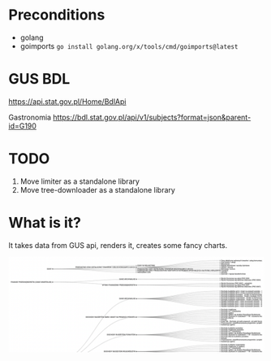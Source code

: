 # Preconditions

- golang
- goimports `go install golang.org/x/tools/cmd/goimports@latest`

# GUS BDL

https://api.stat.gov.pl/Home/BdlApi


Gastronomia
https://bdl.stat.gov.pl/api/v1/subjects?format=json&parent-id=G190

# TODO

1. Move limiter as a standalone library
2. Move tree-downloader as a standalone library

# What is it?

It takes data from GUS api, renders it, creates some fancy charts.

![subjects](assets/subjects.png)